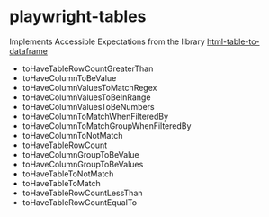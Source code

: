 # playwright-tables

Implements Accessible Expectations from the library [html-table-to-dataframe](https://www.npmjs.com/package/html-table-to-dataframe)

- toHaveTableRowCountGreaterThan
- toHaveColumnToBeValue
- toHaveColumnValuesToMatchRegex
- toHaveColumnValuesToBeInRange
- toHaveColumnValuesToBeNumbers
- toHaveColumnToMatchWhenFilteredBy
- toHaveColumnToMatchGroupWhenFilteredBy
- toHaveColumnToNotMatch
- toHaveTableRowCount
- toHaveColumnGroupToBeValue
- toHaveColumnGroupToBeValues
- toHaveTableToNotMatch
- toHaveTableToMatch
- toHaveTableRowCountLessThan
- toHaveTableRowCountEqualTo
